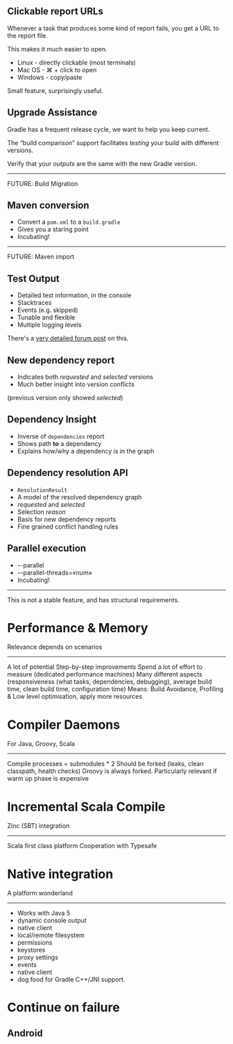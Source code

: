 ## Clickable report URLs

Whenever a task that produces some kind of report fails, you get a URL to the report file.

This makes it much easier to open.

* Linux - directly clickable (most terminals)
* Mac OS - ⌘ + click to open
* Windows - copy/paste

Small feature, surprisingly useful.

## Upgrade Assistance

Gradle has a frequent release cycle, we want to help you keep current.

The “build comparison” support facilitates _testing_ your build with different versions.

Verify that your _outputs_ are the same with the new Gradle version.

--- 

FUTURE: Build Migration

## Maven conversion

* Convert a `pom.xml` to a `build.gradle`
* Gives you a staring point
* Incubating!

--- 

FUTURE: Maven import

## Test Output

* Detailed test information, in the console
* Stacktraces
* Events (e.g. skipped)
* Tunable and flexible
* Multiple logging levels

There's a [very detailed forum post](http://forums.gradle.org/gradle/topics/whats_new_in_gradle_1_1_test_logging) on this.

## New dependency report

* Indicates both *requested* and *selected* versions
* Much better insight into version conflicts

(previous version only showed *selected*)

## Dependency Insight

* Inverse of `dependencies` report
* Shows path **to** a dependency
* Explains how/why a dependency is in the graph

## Dependency resolution API

* `ResolutionResult`
* A model of the resolved dependency graph
* *requested* and *selected*
* Selection *reason*
* Basis for new dependency reports
* Fine grained conflict handling rules 

## Parallel execution

* --parallel 
* --parallel-threads=«num»
* Incubating!

---

This is not a stable feature, and has structural requirements.

# Performance & Memory

Relevance depends on scenarios

---

A lot of potential
Step-by-step improvements
Spend a lot of effort to measure (dedicated performance machines)
Many different aspects (responsiveness (what tasks, dependencies, debugging), average build time, clean build time, configuration time)
Means: Build Avoidance, Profiling & Low level optimisation, apply more resources

# Compiler Daemons

For Java, Groovy, Scala

---

Compile processes = submodules * 2
Should be forked (leaks, clean classpath, health checks)
Groovy is always forked.
Particularly relevant if warm up phase is expensive

# Incremental Scala Compile

Zinc (SBT) integration

---

Scala first class platform 
Cooperation with Typesafe

# Native integration

A platform wonderland

---

* Works with Java 5
* dynamic console output
* native client
* local/remote filesystem
* permissions
* keystores
* proxy settings
* events
* native client
* dog food for Gradle C++/JNI support.

# Continue on failure

## Android


